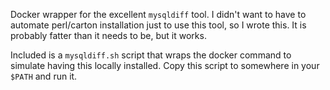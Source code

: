 Docker wrapper for the excellent `mysqldiff` tool. I didn't want to have to 
automate perl/carton installation just to use this tool, so I wrote this. It
is probably fatter than it needs to be, but it works. 

Included is a `mysqldiff.sh` script that wraps the docker command to simulate
having this locally installed. Copy this script to somewhere in your `$PATH`
and run it.